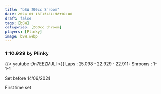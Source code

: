 ```yaml
---
title: "bSW 200cc Shroom"
date: 2024-06-13T15:21:58+02:00
draft: false
tags: [bSW]
categories: [200cc Shroom]
players: [Plinky]
image: bSW.webp
---
```

### 1:10.938 by Plinky

{{< youtube t9n7EEZMJLI >}}
Laps : 25.098 - 22.929 - 22.911 :
Shrooms : 1-1-1

Set before 14/06/2024

First time set